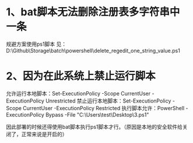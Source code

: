 # 1、bat脚本无法删除注册表多字符串中一条
规避方案使用ps1脚本
见：D:\Github\Storage\batch\powershell\delete_regedit_one_string_value.ps1

# 2、因为在此系统上禁止运行脚本
允许运行本地脚本：Set-ExecutionPolicy -Scope CurrentUser -ExecutionPolicy Unrestricted
禁止运行本地脚本：Set-ExecutionPolicy -Scope CurrentUser -ExecutionPolicy Restricted
执行脚本允许：PowerShell -ExecutionPolicy Bypass -File "C:\Users\test\Desktop\3.ps1"

因此部署的时候还得使用bat脚本执行ps1脚本才行。（原因是本地的安全软件给关闭了，正常来说是开启的）